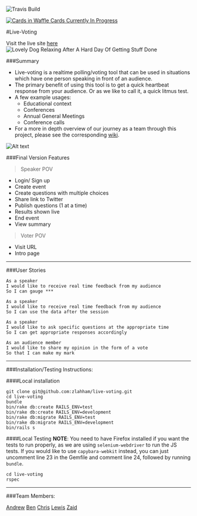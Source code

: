 
![Travis Build](https://travis-ci.org/zlahham/live-voting.svg)

[![Cards in Waffle Cards Currently In Progress](https://badge.waffle.io/zlahham/live-voting.png?label=In%20Progress&title=In%20Progress)](https://waffle.io/zlahham/live-voting)

#Live-Voting

Visit the live site [here](http://live-voting.herokuapp.com/)
![Lovely Dog Relaxing After A Hard Day Of Getting Stuff Done](https://pbs.twimg.com/profile_images/2352976474/821r2dpq9gt8m1nwgy5r_400x400.png)

###Summary

- Live-voting is a realtime polling/voting tool that can be used in situations which have one person speaking in front of an audience.
- The primary benefit of using this tool is to get a quick heartbeat response from your audience. Or as we like to call it, a quick litmus test.
- A few example usages:
	- Educational context
	- Conferences
	- Annual General Meetings
	- Conference calls
- For a more in depth overview of our journey as a team through this project, please see the corresponding [wiki](https://github.com/zlahham/live-voting/wiki).

![Alt text](./charts_page.png)

###Final Version Features

>Speaker POV
- Login/ Sign up
- Create event
- Create questions with multiple choices
- Share link to Twitter
- Publish questions (1 at a time)
- Results shown live
- End event
- View summary

>Voter POV
- Visit URL
- Intro page

---

###User Stories

```
As a speaker
I would like to receive real time feedback from my audience
So I can gauge ***
```
```
As a speaker
I would like to receive real time feedback from my audience
So I can use the data after the session
```
```
As a speaker
I would like to ask specific questions at the appropriate time
So I can get appropriate responses accordingly
```
```
As an audience member
I would like to share my opinion in the form of a vote
So that I can make my mark
```
---
###Installation/Testing Instructions:

####Local installation
```
git clone git@github.com:zlahham/live-voting.git
cd live-voting
bundle
bin/rake db:create RAILS_ENV=test
bin/rake db:create RAILS_ENV=development
bin/rake db:migrate RAILS_ENV=test
bin/rake db:migrate RAILS_ENV=development
bin/rails s
```

####Local Testing
**NOTE**: You need to have Firefox installed if you want the tests to run properly, as we are using `selenium-webdriver` to run the JS tests. If you would like to use `capybara-webkit` instead, you can just uncomment line 23 in the Gemfile and comment line 24, followed by running `bundle`.
```
cd live-voting
rspec
```


---
###Team Members:

[Andrew](https://github.com/Yorkshireman)
[Ben](https://github.com/benhawker)
[Chris](https://github.com/christopheralcock)
[Lewis](https://github.com/ljones140)
[Zaid](https://github.com/zlahham)


<!--
You need to include this hidden file at /config/initializers/pusher.rb
```
Pusher.app_id = ENV['VOTING_PUSHER_APP_ID']
Pusher.key =  ENV['VOTING_PUSHER_KEY']
Pusher.secret = ENV['VOTING_PUSHER_SECRET']
``` -->
